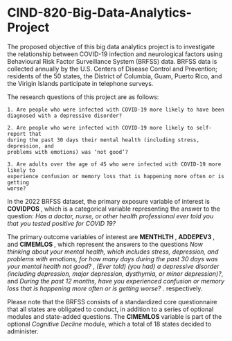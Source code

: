# CIND-820-Big-Data-Analytics-Project

The proposed objective of this big data analytics project is to investigate the relationship between COVID-19 infection and neurological factors using Behavioural Risk Factor Surveillance System (BRFSS) data. BRFSS data is collected annually by the U.S. Centers of Disease Control and Prevention; residents of the 50 states, the District of Columbia, Guam, Puerto Rico, and the Virigin Islands participate in telephone surveys. 

The research questions of this project are as follows: 

    1. Are people who were infected with COVID-19 more likely to have been
    diagnosed with a depressive disorder?

    2. Are people who were infected with COVID-19 more likely to self-report that
    during the past 30 days their mental health (including stress, depression, and
    problems with emotions) was ‘not good’?

    3. Are adults over the age of 45 who were infected with COVID-19 more likely to
    experience confusion or memory loss that is happening more often or is getting
    worse?

In the 2022 BRFSS dataset, the primary exposure variable of interest is <b> COVIDPOS </b>, which is a categorical variable representing the answer to the question: <i> Has a doctor, nurse, or other health professional ever told you that you tested positive for COVID 19? </i> 

The primary outcome variables of interest are <b> MENTHLTH </b>, <b> ADDEPEV3 </b>, and <b> CIMEMLOS </b>, which represent the answers to the questions <i>Now thinking about your mental health, which includes stress, depression, and problems with emotions, for how many days during the past 30 days was your mental health not good? </i>, <i>(Ever told) (you had) a depressive disorder (including depression, major depression, dysthymia, or minor depression)?</i>, and <i> During the past 12 months, have you experienced confusion or memory loss that is happening more often or is getting worse? </i>. respectively. 

Please note that the BRFSS consists of a standardized core questionnaire that all states are obligated to conduct, in addition to a series of optional modules and state-added questions. The <b> CIMEMLOS </b> variable is part of the optional <i> Cognitive Decline </i> module, which a total of 18 states decided to administer. 
